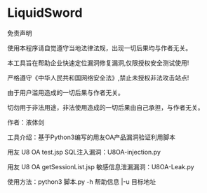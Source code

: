 # LiquidSword
免责声明

使用本程序请自觉遵守当地法律法规，出现一切后果均与作者无关。

本工具旨在帮助企业快速定位漏洞修复漏洞,仅限授权安全测试使用!

严格遵守《中华人民共和国网络安全法》,禁止未授权非法攻击站点!

由于用户滥用造成的一切后果与作者无关。

切勿用于非法用途，非法使用造成的一切后果由自己承担，与作者无关。

作者：液体剑

工具介绍：基于Python3编写的用友OA产品漏洞验证利用脚本

用友 U8 OA test.jsp SQL注入漏洞：U8OA-injection.py

用友 U8 OA getSessionList.jsp 敏感信息泄漏漏洞：U8OA-Leak.py

使用方法：python3 脚本.py -h 帮助信息 |-u 目标地址

